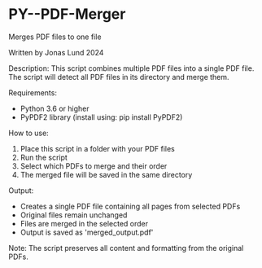 # PY--PDF-Merger
Merges PDF files to one file

Written by Jonas Lund 2024

Description:
This script combines multiple PDF files into a single PDF file.
The script will detect all PDF files in its directory and merge them.

Requirements:
- Python 3.6 or higher
- PyPDF2 library (install using: pip install PyPDF2)

How to use:
1. Place this script in a folder with your PDF files
2. Run the script
3. Select which PDFs to merge and their order
4. The merged file will be saved in the same directory

Output:
- Creates a single PDF file containing all pages from selected PDFs
- Original files remain unchanged
- Files are merged in the selected order
- Output is saved as 'merged_output.pdf'

Note: The script preserves all content and formatting from the original PDFs.
